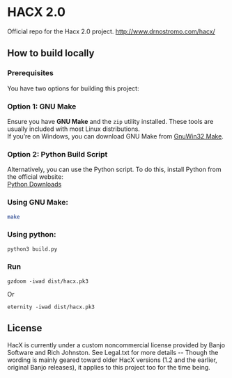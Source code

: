 HACX 2.0
=====

Official repo for the Hacx 2.0 project. http://www.drnostromo.com/hacx/


How to build locally
---------------------------

### Prerequisites

You have two options for building this project:

### Option 1: GNU Make

Ensure you have **GNU Make** and the `zip` utility installed. These tools are usually included with most Linux distributions.  
If you’re on Windows, you can download GNU Make from [GnuWin32 Make](http://gnuwin32.sourceforge.net/packages/make.htm).

### Option 2: Python Build Script

Alternatively, you can use the Python script. To do this, install Python from the official website:  
[Python Downloads](https://www.python.org/downloads/)

### Using GNU Make:
```bash
make
```

### Using python:
```bash
python3 build.py
```

### Run
```
gzdoom -iwad dist/hacx.pk3
```
Or
```
eternity -iwad dist/hacx.pk3
```

License
--------------------

HacX is currently under a custom noncommercial license provided
by Banjo Software and Rich Johnston. See Legal.txt for more
details -- Though the wording is mainly geared toward older HacX
versions (1.2 and the earlier, original Banjo releases), it
applies to this project too for the time being.
